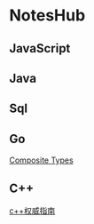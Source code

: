 # NotesHub

## JavaScript

## Java
## Sql
## Go
[Composite Types](https://htmlpreview.github.io/?https://github.com/LeoTao3/NotesHub/blob/main/Composite%20Types/3.%20Composite%20Types%20%7C%20Learning%20Go.html)
## C++
[c++权威指南](https://htmlpreview.github.io/?https://github.com/LeoTao3/NotesHub/blob/main/c%2B%2B%E6%9D%83%E5%A8%81%E6%95%99%E7%A8%8B%E7%AC%AC%E5%85%AD%E7%89%88.html)
